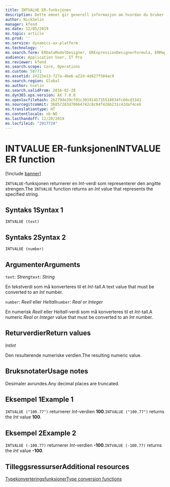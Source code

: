 ```yaml
---
title: INTVALUE ER-funksjonen
description: Dette emnet gir generell informasjon om hvordan du bruker ER-funksjonen INTVALUE.
author: NickSelin
manager: kfend
ms.date: 12/05/2019
ms.topic: article
ms.prod: ''
ms.service: dynamics-ax-platform
ms.technology: ''
ms.search.form: ERDataModelDesigner, ERExpressionDesignerFormula, ERMappedFormatDesigner, ERModelMappingDesigner
audience: Application User, IT Pro
ms.reviewer: kfend
ms.search.scope: Core, Operations
ms.custom: 58771
ms.assetid: 24223e13-727a-4be6-a22d-4d427f504ac9
ms.search.region: Global
ms.author: nselin
ms.search.validFrom: 2016-02-28
ms.dyn365.ops.version: AX 7.0.0
ms.openlocfilehash: 2b279de39cf91c3919145735518034fc60cd3341
ms.sourcegitcommit: 36857283d70664742c8c04f426b231c42daf4ceb
ms.translationtype: HT
ms.contentlocale: nb-NO
ms.lasthandoff: 12/20/2019
ms.locfileid: "2917724"
---
```

# <span data-ttu-id="0ea6b-103"><a name="INTVALUE">INTVALUE ER-funksjonen</a></span><span class="sxs-lookup"><span data-stu-id="0ea6b-103"><a name="INTVALUE">INTVALUE ER function</a></span></span>

[!include [banner](../includes/banner.md)]

<span data-ttu-id="0ea6b-104">`INTVALUE`-funksjonen returnerer en *Int*-verdi som representerer den angitte strengen.</span><span class="sxs-lookup"><span data-stu-id="0ea6b-104">The `INTVALUE` function returns an *Int* value that represents the specified string.</span></span>

## <a name="syntax-1"></a><span data-ttu-id="0ea6b-105">Syntaks 1</span><span class="sxs-lookup"><span data-stu-id="0ea6b-105">Syntax 1</span></span>

```
INTVALUE (text)
```

## <a name="syntax-2"></a><span data-ttu-id="0ea6b-106">Syntaks 2</span><span class="sxs-lookup"><span data-stu-id="0ea6b-106">Syntax 2</span></span>

```
INTVALUE (number)
```

## <a name="arguments"></a><span data-ttu-id="0ea6b-107">Argumenter</span><span class="sxs-lookup"><span data-stu-id="0ea6b-107">Arguments</span></span>

<span data-ttu-id="0ea6b-108">`text`: *Streng*</span><span class="sxs-lookup"><span data-stu-id="0ea6b-108">`text`: *String*</span></span>

<span data-ttu-id="0ea6b-109">En tekstverdi som må konverteres til et *Int*-tall.</span><span class="sxs-lookup"><span data-stu-id="0ea6b-109">A text value that must be converted to an *Int* number.</span></span>

<span data-ttu-id="0ea6b-110">`number`: *Reell* eller *Heltall*</span><span class="sxs-lookup"><span data-stu-id="0ea6b-110">`number`: *Real* or *Integer*</span></span>

<span data-ttu-id="0ea6b-111">En numerisk *Reell* eller *Heltall*-verdi som må konverteres til et *Int*-tall.</span><span class="sxs-lookup"><span data-stu-id="0ea6b-111">A numeric *Real* or *Integer* value that must be converted to an *Int* number.</span></span>

## <a name="return-values"></a><span data-ttu-id="0ea6b-112">Returverdier</span><span class="sxs-lookup"><span data-stu-id="0ea6b-112">Return values</span></span>

<span data-ttu-id="0ea6b-113">*Int*</span><span class="sxs-lookup"><span data-stu-id="0ea6b-113">*Int*</span></span>

<span data-ttu-id="0ea6b-114">Den resulterende numeriske verdien.</span><span class="sxs-lookup"><span data-stu-id="0ea6b-114">The resulting numeric value.</span></span>

## <a name="usage-notes"></a><span data-ttu-id="0ea6b-115">Bruksnotater</span><span class="sxs-lookup"><span data-stu-id="0ea6b-115">Usage notes</span></span>

<span data-ttu-id="0ea6b-116">Desimaler avrundes.</span><span class="sxs-lookup"><span data-stu-id="0ea6b-116">Any decimal places are truncated.</span></span>

## <a name="example-1"></a><span data-ttu-id="0ea6b-117">Eksempel 1</span><span class="sxs-lookup"><span data-stu-id="0ea6b-117">Example 1</span></span>

<span data-ttu-id="0ea6b-118">`INTVALUE ("100.77")` returnerer *Int*-verdien **100**.</span><span class="sxs-lookup"><span data-stu-id="0ea6b-118">`INTVALUE ("100.77")` returns the *Int* value **100**.</span></span>

## <a name="example-2"></a><span data-ttu-id="0ea6b-119">Eksempel 2</span><span class="sxs-lookup"><span data-stu-id="0ea6b-119">Example 2</span></span>

<span data-ttu-id="0ea6b-120">`INTVALUE (-100.77)` returnerer *Int*-verdien **-100**.</span><span class="sxs-lookup"><span data-stu-id="0ea6b-120">`INTVALUE (-100.77)` returns the *Int* value **-100**.</span></span>

## <a name="additional-resources"></a><span data-ttu-id="0ea6b-121">Tilleggsressurser</span><span class="sxs-lookup"><span data-stu-id="0ea6b-121">Additional resources</span></span>

[<span data-ttu-id="0ea6b-122">Typekonverteringsfunksjoner</span><span class="sxs-lookup"><span data-stu-id="0ea6b-122">Type conversion functions</span></span>](er-functions-category-type-conversion.md)
